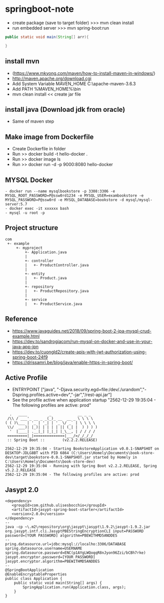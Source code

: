# springboot-note

- create package (save to target folder) >>> mvn clean install
- run embedded server >>> mvn spring-boot:run

```java
public static void main(String[] arr){

}
```


## install mvn 
- (https://www.mkyong.com/maven/how-to-install-maven-in-windows/)
- http://maven.apache.org/download.cgi
- Add System Variable MAVEN_HOME  C:\apache-maven-3.6.3
- Add PATH %MAVEN_HOME%\bin
- mvn clean install  << create jar file

## install java (Download jdk from oracle)
- Same of maven step


## Make image from Dockerfile
- Create Dockerfile in folder
- Run >> docker build -t hello-docker .
- Run >> docker image ls
- Run >> docker run -d -p 9000:8080 hello-docker

## MYSQL Docker
```
- docker run --name mysqlbookstore -p 3308:3306 -e MYSQL_ROOT_PASSWORD=P@ssw0rd1234 -e MYSQL_USER=exambookstore -e MYSQL_PASSWORD=P@ssw0rd -e MYSQL_DATABASE=bookstore -d mysql/mysql-server:5.7
- docker exec -it xxxxxx bash
- mysql -u root -p
```


## Project structure
```
com
 +- example
     +- myproject
         +- Application.java
         |
         +- controller
         |   +- ProductController.java      
         |
         +- entity
         |   +- Product.java   
         |
         +- repository
         |   +- ProductRepository.java
         |
         +- service
         |   +- ProductService.java
```



## Reference
- https://www.javaguides.net/2018/09/spring-boot-2-jpa-mysql-crud-example.html
- https://dev.to/sandrogiacom/run-mysql-on-docker-and-use-in-your-java-app-jpn
- https://dev.to/cuongld2/create-apis-with-jwt-authorization-using-spring-boot-24f9
- https://drissamri.be/blog/java/enable-https-in-spring-boot/

## Active Profile

- ENTRYPOINT ["java", "-Djava.security.egd=file:/dev/./urandom","-Dspring.profiles.active=dev","-jar","/rest-api.jar"]
- See the profile active when application startup "2562-12-29 19:35:04 - The following profiles are active: prod"
```
  .   ____          _            __ _ _
 /\\ / ___'_ __ _ _(_)_ __  __ _ \ \ \ \
( ( )\___ | '_ | '_| | '_ \/ _` | \ \ \ \
 \\/  ___)| |_)| | | | | || (_| |  ) ) ) )
  '  |____| .__|_| |_|_| |_\__, | / / / /
 =========|_|==============|___/=/_/_/_/
 :: Spring Boot ::        (v2.2.2.RELEASE)

2562-12-29 19:35:04 - Starting BookstoreApplication v0.0.1-SNAPSHOT on DESKTOP-JDLG8BT with PID 6864 (C:\Users\Homely\Documents\book-store-dev\target\bookstore-0.0.1-SNAPSHOT.jar started by Homely in C:\Users\Homely\Documents\book-store-dev)
2562-12-29 19:35:04 - Running with Spring Boot v2.2.2.RELEASE, Spring v5.2.2.RELEASE
2562-12-29 19:35:04 - The following profiles are active: prod
```

## Jasypt 2.0
```
<dependency>
   <groupId>com.github.ulisesbocchio</groupId>
   <artifactId>jasypt-spring-boot-starter</artifactId>
   <version>2.0.0</version>
</dependency>
--
java -cp ~\.m2\repository\org\jasypt\jasypt\1.9.2\jasypt-1.9.2.jar org.jasypt.intf.cli.JasyptPBEStringEncryptionCLI input=PASSWORD password=[YOUR PASSWORD] algorithm=PBEWITHMD5ANDDES
--
pring.datasource.url=jdbc:mysql://localho:3306/DATABASE
spring.datasource.username=USERNAME
spring.datasource.password=ENC(p1AYgLWQoqqR8nJyon96Zzi/bCBh7rke)
jasypt.encryptor.password=[YOUR PASSWORD]
jasypt.encryptor.algorithm=PBEWITHMD5ANDDES
--
@SpringBootApplication
@EnableEncryptableProperties
public class Application {
    public static void main(String[] args) {
        SpringApplication.run(Application.class, args);
    }
}
```
